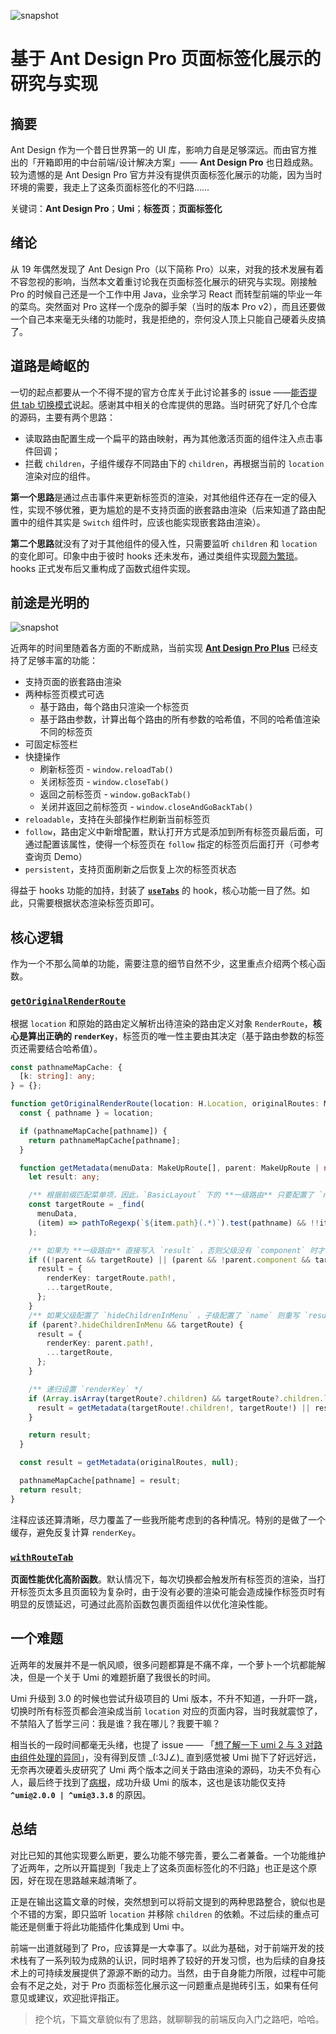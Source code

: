 ![snapshot](/static/snapshot.png)

# 基于 Ant Design Pro 页面标签化展示的研究与实现

## 摘要

Ant Design 作为一个昔日世界第一的 UI 库，影响力自是足够深远。而由官方推出的「开箱即用的中台前端/设计解决方案」—— **Ant Design Pro** 也日趋成熟。较为遗憾的是 Ant Design Pro 官方并没有提供页面标签化展示的功能，因为当时环境的需要，我走上了这条页面标签化的不归路……

关键词：**Ant Design Pro**；**Umi**；**标签页**；**页面标签化**

## 绪论

从 19 年偶然发现了 Ant Design Pro（以下简称 Pro）以来，对我的技术发展有着不容忽视的影响，当然本文着重讨论我在页面标签化展示的研究与实现。刚接触 Pro 的时候自己还是一个工作中用 Java，业余学习 React 而转型前端的毕业一年的菜鸟。突然面对 Pro 这样一个庞杂的脚手架（当时的版本 Pro v2），而且还要做一个自己本来毫无头绪的功能时，我是拒绝的，奈何没人顶上只能自己硬着头皮搞了。

## 道路是崎岖的

一切的起点都要从一个不得不提的官方仓库关于此讨论甚多的 issue ——[能否提供 tab 切换模式](https://github.com/ant-design/ant-design-pro/issues/220)说起。感谢其中相关的仓库提供的思路。当时研究了好几个仓库的源码，主要有两个思路：

- 读取路由配置生成一个扁平的路由映射，再为其他激活页面的组件注入点击事件回调；
- 拦截 `children`，子组件缓存不同路由下的 `children`，再根据当前的 `location` 渲染对应的组件。

**第一个思路**是通过点击事件来更新标签页的渲染，对其他组件还存在一定的侵入性，实现不够优雅，更为尴尬的是不支持页面的嵌套路由渲染（后来知道了路由配置中的组件其实是 `Switch` 组件时，应该也能实现嵌套路由渲染）。

**第二个思路**就没有了对于其他组件的侵入性，只需要监听 `children` 和 `location` 的变化即可。印象中由于彼时 hooks 还未发布，通过类组件实现[颇为繁琐](https://theprimone.top/2019/07/06/2019-07-06-ant-design-pro-tabs-page-by-route/)。hooks 正式发布后又重构成了函数式组件实现。

## 前途是光明的

![snapshot](/static/snapshot.png)

近两年的时间里随着各方面的不断成熟，当前实现 **[Ant Design Pro Plus](https://github.com/theprimone/ant-design-pro-plus)** 已经支持了足够丰富的功能：

- 支持页面的嵌套路由渲染
- 两种标签页模式可选
  - 基于路由，每个路由只渲染一个标签页
  - 基于路由参数，计算出每个路由的所有参数的哈希值，不同的哈希值渲染不同的标签页
- 可固定标签栏
- 快捷操作
  - 刷新标签页 - `window.reloadTab()`
  - 关闭标签页 - `window.closeTab()`
  - 返回之前标签页 - `window.goBackTab()`
  - 关闭并返回之前标签页 - `window.closeAndGoBackTab()`
- `reloadable`，支持在头部操作栏刷新当前标签页
- `follow`，路由定义中新增配置，默认打开方式是添加到所有标签页最后面，可通过配置该属性，使得一个标签页在 `follow` 指定的标签页后面打开（可参考查询页 Demo）
- `persistent`，支持页面刷新之后恢复上次的标签页状态

得益于 hooks 功能的加持，封装了 **[`useTabs`](https://github.com/theprimone/ant-design-pro-plus/blob/master/src/components/RouteTabs/useTabs.ts#L58)** 的 hook，核心功能一目了然。如此，只需要根据状态渲染标签页即可。

## 核心逻辑

作为一个不那么简单的功能，需要注意的细节自然不少，这里重点介绍两个核心函数。

### [`getOriginalRenderRoute`](https://github.com/theprimone/ant-design-pro-plus/blob/master/src/components/RouteTabs/utils.tsx#L58)

根据 `location` 和原始的路由定义解析出待渲染的路由定义对象 `RenderRoute`，**核心是算出正确的 `renderKey`**，标签页的唯一性主要由其决定（基于路由参数的标签页还需要结合哈希值）。

```ts
const pathnameMapCache: {
  [k: string]: any;
} = {};

function getOriginalRenderRoute(location: H.Location, originalRoutes: MakeUpRoute[]): RenderRoute {
  const { pathname } = location;

  if (pathnameMapCache[pathname]) {
    return pathnameMapCache[pathname];
  }

  function getMetadata(menuData: MakeUpRoute[], parent: MakeUpRoute | null): RenderRoute {
    let result: any;

    /** 根据前缀匹配菜单项，因此，`BasicLayout` 下的 **一级路由** 只要配置了 `name` 属性，总能找到一个 `path` 和 `name` 的组合 */
    const targetRoute = _find(
      menuData,
      (item) => pathToRegexp(`${item.path}(.*)`).test(pathname) && !!item.name,
    );

    /** 如果为 **一级路由** 直接写入 `result` ，否则父级没有 `component` 时才能写入 `result` */
    if ((!parent && targetRoute) || (parent && !parent.component && targetRoute)) {
      result = {
        renderKey: targetRoute.path!,
        ...targetRoute,
      };
    }
    /** 如果父级配置了 `hideChildrenInMenu` ，子级配置了 `name` 则重写 `result` */
    if (parent?.hideChildrenInMenu && targetRoute) {
      result = {
        renderKey: parent.path!,
        ...targetRoute,
      };
    }

    /** 递归设置 `renderKey` */
    if (Array.isArray(targetRoute?.children) && targetRoute?.children.length) {
      result = getMetadata(targetRoute!.children!, targetRoute!) || result;
    }

    return result;
  }

  const result = getMetadata(originalRoutes, null);

  pathnameMapCache[pathname] = result;
  return result;
}
```

注释应该还算清晰，尽力覆盖了一些我所能考虑到的各种情况。特别的是做了一个缓存，避免反复计算 `renderKey`。

### [`withRouteTab`](https://github.com/theprimone/ant-design-pro-plus/blob/master/src/components/RouteTabs/utils.tsx#L219)

**页面性能优化高阶函数**。默认情况下，每次切换都会触发所有标签页的渲染，当打开标签页太多且页面较为复杂时，由于没有必要的渲染可能会造成操作标签页时有明显的反馈延迟，可通过此高阶函数包裹页面组件以优化渲染性能。

## 一个难题

近两年的发展并不是一帆风顺，很多问题都算是不痛不痒，一个萝卜一个坑都能解决，但是一个关于 Umi 的难题折磨了我很长的时间。

Umi 升级到 3.0 的时候也尝试升级项目的 Umi 版本，不升不知道，一升吓一跳，切换时所有标签页都会渲染成当前 `location` 对应的页面内容，当时我就震惊了，不禁陷入了哲学三问：我是谁？我在哪儿？我要干嘛？

相当长的一段时间都毫无头绪，也提了 issue —— 「[想了解一下 umi 2 与 3 对路由组件处理的异同](https://github.com/umijs/umi/issues/4425)」，没有得到反馈 \_(:3J∠)\_ 直到感觉被 Umi 抛下了好远好远，无奈再次硬着头皮研究了 Umi 两个版本之间关于路由渲染的源码，功夫不负有心人，最后终于找到了[病根](https://github.com/umijs/umi/issues/4425#issuecomment-770360267)，成功升级 Umi 的版本，这也是该功能仅支持 **`^umi@2.0.0 | ^umi@3.3.8`** 的原因。

## 总结

对比已知的其他实现要么断更，要么功能不够完善，要么二者兼备。一个功能维护了近两年，之所以开篇提到「我走上了这条页面标签化的不归路」也正是这个原因，好在现在思路越来越清晰了。

正是在输出这篇文章的时候，突然想到可以将前文提到的两种思路整合，貌似也是个不错的方案，即只监听 `location` 并移除 `children` 的依赖。不过后续的重点可能还是侧重于将此功能插件化集成到 Umi 中。

前端一出道就碰到了 Pro，应该算是一大幸事了。以此为基础，对于前端开发的技术栈有了一系列较为成熟的认识，同时培养了较好的开发习惯，也为后续的自身技术上的可持续发展提供了源源不断的动力。当然，由于自身能力所限，过程中可能会有不足之处，对于 Pro 页面标签化展示这一问题重点是抛砖引玉，如果有任何意见或建议，欢迎批评指正。

> 挖个坑，下篇文章貌似有了思路，就聊聊我的前端反向入门之路吧，哈哈。
